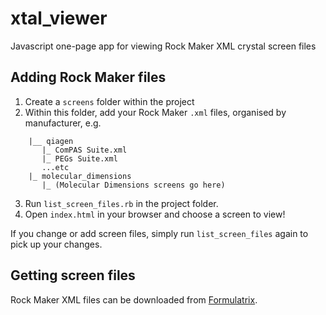 # xtal_viewer

Javascript one-page app for viewing Rock Maker XML crystal screen files

## Adding Rock Maker files

1. Create a `screens` folder within the project
2. Within this folder, add your Rock Maker `.xml` files, organised by manufacturer, e.g.
```
    |__ qiagen
       |_ ComPAS Suite.xml
       |_ PEGs Suite.xml
       ...etc
    |_ molecular_dimensions
       |_ (Molecular Dimensions screens go here)
```
3. Run `list_screen_files.rb` in the project folder.
4. Open `index.html` in your browser and choose a screen to view!

If you change or add screen files, simply run `list_screen_files` again to pick up your
changes.

## Getting screen files

Rock Maker XML files can be downloaded from 
[Formulatrix](http://www.formulatrix.com/products/protein-crystallography-software/screen-database/index.html).
